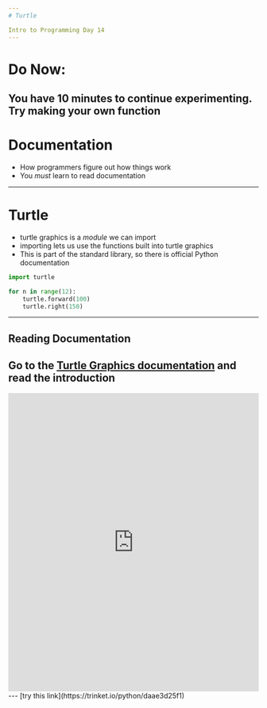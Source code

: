 ```yaml
---
# Turtle

Intro to Programming Day 14
---
```

# Do Now:

You have 10 minutes to continue experimenting. Try making your own function
---
# Documentation

* How programmers figure out how things work
* You *must* learn to read documentation
---
# Turtle

* turtle graphics is a *module* we can import
* importing lets us use the functions built into turtle graphics
* This is part of the standard library, so there is official Python documentation

```python
import turtle

for n in range(12):
    turtle.forward(100)
    turtle.right(150)
```
---
## Reading Documentation

Go to the [Turtle Graphics documentation](https://docs.python.org/3/library/turtle.html) and read the introduction
---
<iframe src="https://trinket.io/embed/python/daae3d25f1" width="100%" height="600" frameborder="0" marginwidth="0" marginheight="0" allowfullscreen></iframe>
---
[try this link](https://trinket.io/python/daae3d25f1)